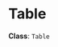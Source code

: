 # Table

**Class**: `Table`

<ClientOnly>
  <hpcc-vitepress preview_border="0px" style="width:100%;height:600px">
    <div id="placeholder" style="height:400px">
    </div>
    <script type="module">
        import { Table } from "@hpcc-js/dgrid2";
        
        new Table()
            .target("placeholder")
            .columns(["Category", "Series-1", "Series-2", "Series-3", "Series-4"])
            .data([
                ["A", -25, -23, -25, -22],
                ["B", -20, -21, -25, -21],
                ["C", -18, -20, -25, -19],
                ["D", -17, -17, -25, -18],
                ["E", -16, -15, -19, -18],
                ["F", -15, -14, -16, -16],
                ["G", -12, -10, -14, -15],
                ["H", -12, -8, -13, -15],
                ["I", -11, -6, -12, -12],
                ["J", -11, -6, -8, -12],
                ["K", -9, 0, -5, -10],
                ["L", -5, 1, -5, -9],
                ["M", -5, 2, -4, -8],
                ["N", -1, 4, -2, -7],
                ["O", 3, 7, 0, -5],
                ["P", 3, 8, 0, -3],
                ["Q", 4, 8, 7, 0],
                ["R", 6, 9, 11, 1],
                ["S", 9, 11, 11, 5],
                ["T", 10, 20, 12, 6],
                ["U", 12, 20, 16, 8],
                ["V", 12, 21, 18, 14],
                ["W", 14, 21, 18, 18],
                ["X", 15, 23, 21, 18],
                ["Y", 21, 23, 23, 21],
                ["Z", 23, 24, 24, 24]
            ])
            .render()
            ;
    </script>
  </hpcc-vitepress>
</ClientOnly>

::: tip
See [Getting Started](../README) for details on how to include @hpcc-js/dgrid2 in your application
:::

## `Table`

## Events

## Credits
